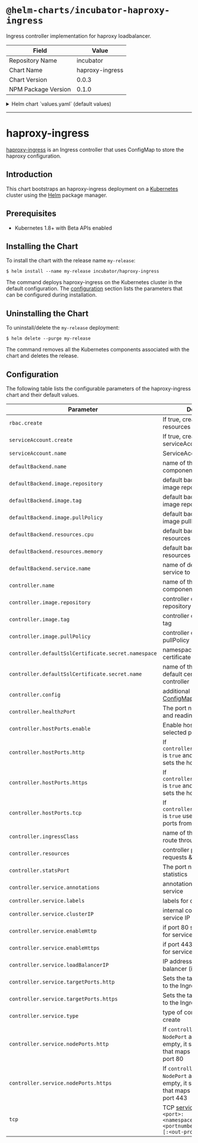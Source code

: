 # `@helm-charts/incubator-haproxy-ingress`

Ingress controller implementation for haproxy loadbalancer.

| Field               | Value           |
| ------------------- | --------------- |
| Repository Name     | incubator       |
| Chart Name          | haproxy-ingress |
| Chart Version       | 0.0.3           |
| NPM Package Version | 0.1.0           |

<details>

<summary>Helm chart `values.yaml` (default values)</summary>

```yaml
# Enable RBAC
rbac:
  create: true

# Create ServiceAccount
serviceAccount:
  # Specifies whether a ServiceAccount should be created
  create: true
  # The name of the ServiceAccount to use.
  # If not set and create is true, a name is generated using the fullname template
  name:

# Default 404 backend
defaultBackend:
  name: ingress-default-backend
  image:
    repository: gcr.io/google_containers/defaultbackend
    tag: '1.0'
    pullPolicy: IfNotPresent
  resources:
    cpu: 10m
    memory: 20Mi

  service:
    name: ingress-default-backend

controller:
  name: controller
  image:
    repository: quay.io/jcmoraisjr/haproxy-ingress
    tag: 'v0.6'
    pullPolicy: IfNotPresent

  defaultSslCertificate:
    secret:
      # If not set, release namespace is used
      namespace:
      # Required
      name:

  # ConfigMap to configure haproxy ingress
  config: {}

  # Use host ports?
  hostPorts:
    enable: false
    http: 80
    https: 443
    # List of ports from tcp map
    tcp: []

  # Name of the ingress class to route through this controller
  ingressClass: haproxy

  healthzPort: 10253
  statsPort: 1936

  service:
    annotations: {}
    labels: {}
    clusterIP: ''

    targetPorts:
      http: 80
      https: 443

    type: LoadBalancer
    loadBalancerIP: ''

    enableHttp: true
    enableHttps: true

    # type: NodePort
    # nodePorts:
    #   http: 32080
    #   https: 32443
    nodePorts:
      http: ''
      https: ''

  resources: {}

# TCP service key:value pairs
# <port>: <namespace>/<servicename>:<portnumber>[:[<in-proxy>][:<out-proxy>]]
# https://github.com/jcmoraisjr/haproxy-ingress/tree/v0.6#tcp-services-configmap
tcp: {}
#  8080: "default/example-tcp-svc:9000"
```

</details>

---

# haproxy-ingress

[haproxy-ingress](https://github.com/jcmoraisjr/haproxy-ingress) is an Ingress controller that uses ConfigMap to store the haproxy configuration.

## Introduction

This chart bootstraps an haproxy-ingress deployment on a [Kubernetes](http://kubernetes.io) cluster using the [Helm](https://helm.sh) package manager.

## Prerequisites

- Kubernetes 1.8+ with Beta APIs enabled

## Installing the Chart

To install the chart with the release name `my-release`:

```console
$ helm install --name my-release incubator/haproxy-ingress
```

The command deploys haproxy-ingress on the Kubernetes cluster in the default configuration. The [configuration](#configuration) section lists the parameters that can be configured during installation.

## Uninstalling the Chart

To uninstall/delete the `my-release` deployment:

```console
$ helm delete --purge my-release
```

The command removes all the Kubernetes components associated with the chart and deletes the release.

## Configuration

The following table lists the configurable parameters of the haproxy-ingress chart and their default values.

| Parameter                                           | Description                                                                                                                                                                                      | Default                                   |
| --------------------------------------------------- | ------------------------------------------------------------------------------------------------------------------------------------------------------------------------------------------------ | ----------------------------------------- |
| `rbac.create`                                       | If true, create & use RBAC resources                                                                                                                                                             | `true`                                    |
| `serviceAccount.create`                             | If true, create serviceAccount                                                                                                                                                                   | `true`                                    |
| `serviceAccount.name`                               | ServiceAccount to be used                                                                                                                                                                        | ``                                        |
| `defaultBackend.name`                               | name of the default backend component                                                                                                                                                            | `ingress-default-backend`                 |
| `defaultBackend.image.repository`                   | default backend container image repository                                                                                                                                                       | `gcr.io/google_containers/defaultbackend` |
| `defaultBackend.image.tag`                          | default backend container image repository tag                                                                                                                                                   | `1.0`                                     |
| `defaultBackend.image.pullPolicy`                   | default backend container image pullPolicy                                                                                                                                                       | `IfNotPresent`                            |
| `defaultBackend.resources.cpu`                      | default backend cpu resources limit                                                                                                                                                              | `10m`                                     |
| `defaultBackend.resources.memory`                   | default backend memory resources limit                                                                                                                                                           | `20Mi`                                    |
| `defaultBackend.service.name`                       | name of default backend service to create                                                                                                                                                        | `ingress-default-backend`                 |
| `controller.name`                                   | name of the controller component                                                                                                                                                                 | `controller`                              |
| `controller.image.repository`                       | controller container image repository                                                                                                                                                            | `quay.io/jcmoraisjr/haproxy-ingress`      |
| `controller.image.tag`                              | controller container image tag                                                                                                                                                                   | `v0.5-beta.3`                             |
| `controller.image.pullPolicy`                       | controller container image pullPolicy                                                                                                                                                            | `IfNotPresent`                            |
| `controller.defaultSslCertificate.secret.namespace` | namespace of default certificate for controller                                                                                                                                                  | `{{ .Release.Namespace }}`                |
| `controller.defaultSslCertificate.secret.name`      | name of the secret for default certificate of controller                                                                                                                                         | `""`                                      |
| `controller.config`                                 | additional haproxy-ingress [ConfigMap entries](https://github.com/jcmoraisjr/haproxy-ingress/blob/v0.6/README.md#configmap)                                                                      | `{}`                                      |
| `controller.healthzPort`                            | The port number for liveness and readiness checks                                                                                                                                                | `10253`                                   |
| `controller.hostPorts.enable`                       | Enable host-ports for selected ports                                                                                                                                                             | `false`                                   |
| `controller.hostPorts.http`                         | If `controller.hostPorts.enable` is `true` and this is non-empty sets the hostPort for http                                                                                                      | `"80"`                                    |
| `controller.hostPorts.https`                        | If `controller.hostPorts.enable` is `true` and this is non-empty sets the hostPort for https                                                                                                     | `"443"`                                   |
| `controller.hostPorts.tcp`                          | If `controller.hostPorts.enable` is `true` use hostport for these ports from `tcp`                                                                                                               | `[]`                                      |
| `controller.ingressClass`                           | name of the ingress class to route through this controller                                                                                                                                       | `haproxy`                                 |
| `controller.resources`                              | controller pod resource requests & limits                                                                                                                                                        | `{}`                                      |
| `controller.statsPort`                              | The port number for haproxy statistics                                                                                                                                                           | `1936`                                    |
| `controller.service.annotations`                    | annotations for controller service                                                                                                                                                               | `{}`                                      |
| `controller.service.labels`                         | labels for controller service                                                                                                                                                                    | `{}`                                      |
| `controller.service.clusterIP`                      | internal controller cluster service IP                                                                                                                                                           | `""`                                      |
| `controller.service.enableHttp`                     | if port 80 should be opened for service                                                                                                                                                          | `true`                                    |
| `controller.service.enableHttps`                    | if port 443 should be opened for service                                                                                                                                                         | `true`                                    |
| `controller.service.loadBalancerIP`                 | IP address to assign to load balancer (if supported)                                                                                                                                             | `""`                                      |
| `controller.service.targetPorts.http`               | Sets the targetPort that maps to the Ingress' port 80                                                                                                                                            | `80`                                      |
| `controller.service.targetPorts.https`              | Sets the targetPort that maps to the Ingress' port 443                                                                                                                                           | `443`                                     |
| `controller.service.type`                           | type of controller service to create                                                                                                                                                             | `LoadBalancer`                            |
| `controller.service.nodePorts.http`                 | If `controller.service.type` is `NodePort` and this is non-empty, it sets the nodePort that maps to the Ingress' port 80                                                                         | `""`                                      |
| `controller.service.nodePorts.https`                | If `controller.service.type` is `NodePort` and this is non-empty, it sets the nodePort that maps to the Ingress' port 443                                                                        | `""`                                      |
| `tcp`                                               | TCP [service ConfigMap](https://github.com/jcmoraisjr/haproxy-ingress/blob/v0.6/README.md#tcp-services-configmap): `<port>: <namespace>/<servicename>:<portnumber>[:[<in-proxy>][:<out-proxy>]]` | `{}`                                      |

